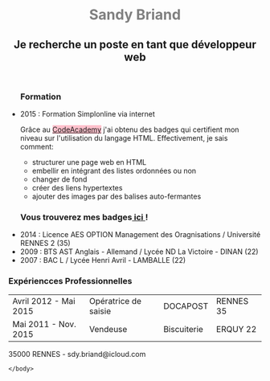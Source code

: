 <!DOCTYPE html>
<html>
    <head>
        <title>
# Semaine2
CodeAcademy :  Badges HTML
        </title>
    </head>
    <body>
        <header> 
            <h1 style = "color: grey">Sandy Briand </h1>
            <h2> Je recherche un poste en tant que développeur web </h2>
        </header>
        <main>
            <ul><h3>Formation</h3>
                <li>2015 : Formation Simplonline via internet
                <p> Grâce au 
         <a href= "https://www.codecademy.com/users/sandytheB/achievements"; style= "background-color:pink">CodeAcademy</a>
         j'ai obtenu des badges qui certifient mon niveau sur l'utilisation du langage HTML. Effectivement, je sais comment:
            <ul>
                <li>structurer une page web en HTML</li>
                <li>embellir en intégrant des listes ordonnées ou non</li>
                <li>changer de fond</li>
                <li>créer des liens hypertextes</li>
                <li>ajouter des images par des balises auto-fermantes</li>
            </ul>
     </p>
    <h3> Vous trouverez  mes badges<a href= "https://www.codecademy.com/users/sandytheB/achievements"> ici </a>!</h3>
                </li>
                <li>2014 : Licence AES OPTION Management des Oragnisations / Université RENNES 2 (35)</li>
                <li>2009 : BTS AST Anglais - Allemand / Lycée ND La Victoire - DINAN (22)</li>
                <li>2007 : BAC L / Lycée Henri Avril - LAMBALLE (22)</li>
            </ul><h3>Expériencces Professionnelles</h3>
                <table border = "0px">
                    <tr>
                        <td>Avril 2012 - Mai 2015</td>
                        <td>Opératrice de saisie</td>
                        <td>DOCAPOST</td>
                        <td>RENNES 35</td>
                    </tr>
                    <tr>
                        <td>Mai 2011 - Nov. 2015</td>
                        <td>Vendeuse</td>
                        <td>Biscuiterie</td>
                        <td>ERQUY 22</td>
                    </tr>
                </table>
            <p>35000 RENNES - sdy.briand@icloud.com</p>
        </main>
        
    </body>
</html>


